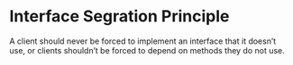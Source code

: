 # Interface Segration Principle

A client should never be forced to implement an interface that it doesn’t use, or clients shouldn’t be forced to depend on methods they do not use.
